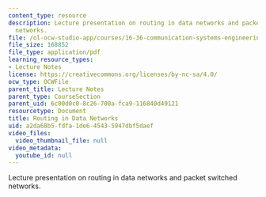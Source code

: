 ```yaml
---
content_type: resource
description: Lecture presentation on routing in data networks and packet switched
  networks.
file: /ol-ocw-studio-app/courses/16-36-communication-systems-engineering-spring-2009/a2da68b5fdfa1de645435947dbf5daef_MIT16_36s09_lec23_24.pdf
file_size: 168852
file_type: application/pdf
learning_resource_types:
- Lecture Notes
license: https://creativecommons.org/licenses/by-nc-sa/4.0/
ocw_type: OCWFile
parent_title: Lecture Notes
parent_type: CourseSection
parent_uid: 6c00d0c0-8c26-700a-fca9-116840d49121
resourcetype: Document
title: Routing in Data Networks
uid: a2da68b5-fdfa-1de6-4543-5947dbf5daef
video_files:
  video_thumbnail_file: null
video_metadata:
  youtube_id: null
---
```

Lecture presentation on routing in data networks and packet switched networks.